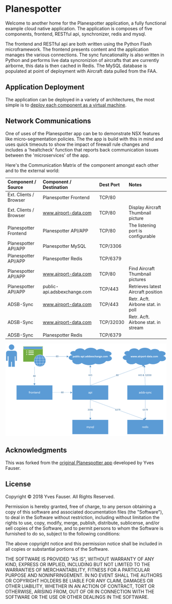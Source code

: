 # Planespotter

Welcome to another home for the Planespotter application, a fully functional example cloud native application. The application is composes of five components, frontend, RESTful api, synchronizer, redis and mysql.  

The frontend and RESTful api are both written using the Python Flash microframework. The frontend presents content and the application manages the various connections. The sync funcationality is also written in Python and performs live data syncronizion of aircrafts that are currently airborne, this data is then cached in Redis. The MySQL database is populated at point of deployment with Aircraft data pulled from the FAA.

## Application Deployment

The  application can be deployed in a variety of architectures, the most simple is to [deploy each component as a virtual machine](https://github.com/darrylcauldwell/planespotter/tree/master/docs/VM-ALL.md).

## Network Communications

One of uses of the Planespotter app can be to demonstrate NSX features like micro-segmentation policies. The the app is build with this in mind and uses quick timeouts to show the impact of firewall rule changes and includes a 'healtcheck' function that reports back communication issues between the 'microservices' of the app.

Here's the Communication Matrix of the component amongst each other and to the external world:

| Component / Source     | Component / Destination       | Dest Port | Notes                               |
|:-----------------------|:------------------------------|:----------|:------------------------------------|
| Ext. Clients / Browser | Planespotter Frontend         | TCP/80    |                                     |
| Ext. Clients / Browser | www.airport-data.com          | TCP/80    | Display Aircraft Thumbnail picture  |
| Planespotter Frontend  | Planespotter API/APP          | TCP/80    | The listening port is configurable  |
| Planespotter API/APP   | Planespotter MySQL	         | TCP/3306  | 									   |
| Planespotter API/APP   | Planespotter Redis	         | TCP/6379  | 									   |
| Planespotter API/APP   | www.airport-data.com          | TCP/80    | Find Aircraft Thumbnail pictures    |
| Planespotter API/APP   | public-api.adsbexchange.com   | TCP/443   | Retrieves latest Aircraft position  |
| ADSB-Sync       		 | www.airport-data.com          | TCP/443   | Retr. Acft. Airbone stat. in poll   |
| ADSB-Sync       		 | www.airport-data.com          | TCP/32030 | Retr. Acft. Airbone stat. in stream |
| ADSB-Sync       		 | Planespotter Redis            | TCP/6379  | 	

<img src="https://github.com/darrylcauldwell/planespotter/blob/master/docs/pics/planespotter-comms.png">

## Acknowledgments

This was forked from the [original Planespotter app](https://github.com/yfauser/planespotter) developed by Yves Fauser.

## License

Copyright © 2018 Yves Fauser. All Rights Reserved.

Permission is hereby granted, free of charge, to any person obtaining a copy of this software and associated
documentation files (the "Software"), to deal in the Software without restriction, including without limitation
the rights to use, copy, modify, merge, publish, distribute, sublicense, and/or sell copies of the Software, and
to permit persons to whom the Software is furnished to do so, subject to the following conditions:

The above copyright notice and this permission notice shall be included in all copies or substantial portions
of the Software.

THE SOFTWARE IS PROVIDED "AS IS", WITHOUT WARRANTY OF ANY KIND, EXPRESS OR IMPLIED, INCLUDING BUT NOT LIMITED
TO THE WARRANTIES OF MERCHANTABILITY, FITNESS FOR A PARTICULAR PURPOSE AND NONINFRINGEMENT. IN NO EVENT SHALL
THE AUTHORS OR COPYRIGHT HOLDERS BE LIABLE FOR ANY CLAIM, DAMAGES OR OTHER LIABILITY, WHETHER IN AN ACTION OF
CONTRACT, TORT OR OTHERWISE, ARISING FROM, OUT OF OR IN CONNECTION WITH THE SOFTWARE OR THE USE OR OTHER DEALINGS
IN THE SOFTWARE.